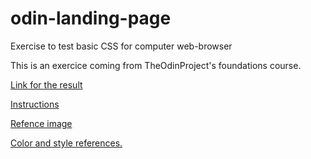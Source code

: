 # odin-landing-page
Exercise to test basic CSS for computer web-browser

This is an exercice coming from TheOdinProject's foundations course.

[Link for the result](https://positiviste.github.io/odin-landing-page/)


[Instructions](https://www.theodinproject.com/lessons/foundations-landing-page)

[Refence image](https://www.theodinproject.com/lessons/foundations-landing-page)

[Color and style references.](https://www.theodinproject.com/lessons/foundations-landing-page)